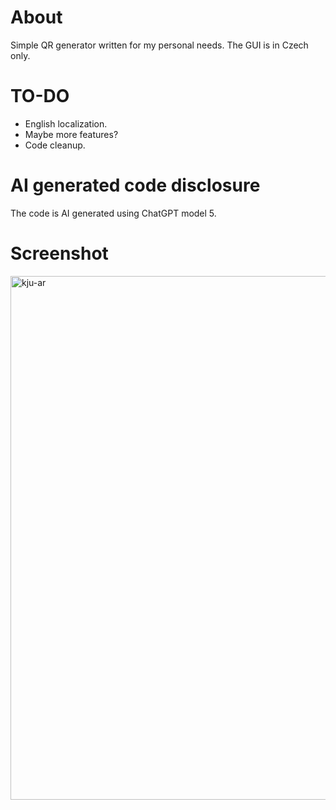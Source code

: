 # About
Simple QR generator written for my personal needs. The GUI is in Czech only.

# TO-DO
- English localization.
- Maybe more features?
- Code cleanup.

# AI generated code disclosure
The code is AI generated using ChatGPT model 5.

# Screenshot
<img width="1127" height="838" alt="kju-ar" src="https://github.com/user-attachments/assets/71338280-f64c-48fe-a337-473b665b7e69" />
